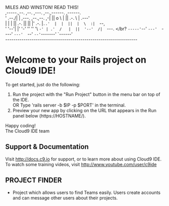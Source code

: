 MILES AND WINSTON! READ THIS! </br>
     ,-----.,--.                  ,--. ,---.   ,--.,------.  ,------. </br>
    '  .--./|  | ,---. ,--.,--. ,-|  || o   \  |  ||  .-.  \ |  .---' </br>
    |  |    |  || .-. ||  ||  |' .-. |`..'  |  |  ||  |  \  :|  `--,  </br>
    '  '--'\|  |' '-' ''  ''  '\ `-' | .'  /   |  ||  '--'  /|  `---. </br?
     `-----'`--' `---'  `----'  `---'  `--'    `--'`-------' `------' </br>
    ----------------------------------------------------------------- </br>


# Welcome to your Rails project on Cloud9 IDE!

To get started, just do the following:

1. Run the project with the "Run Project" button in the menu bar on top of the IDE. </br>
        OR
    Type 'rails server -b $IP -p $PORT' in the terminal. </br>
2. Preview your new app by clicking on the URL that appears in the Run panel below (https://HOSTNAME/). </br>

Happy coding!  </br>
The Cloud9 IDE team


## Support & Documentation

Visit http://docs.c9.io for support, or to learn more about using Cloud9 IDE. 
To watch some training videos, visit http://www.youtube.com/user/c9ide

## PROJECT FINDER
- Project which allows users to find Teams easily. Users create accounts and can message other users about their projects.
